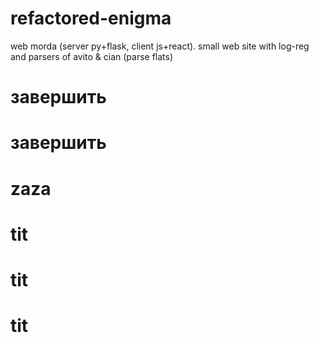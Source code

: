 # refactored-enigma
web morda (server py+flask, client js+react). small web site with log-reg and parsers of avito &amp; cian (parse flats)
# завершить
# завершить
# zaza
# tit
# tit
# tit
